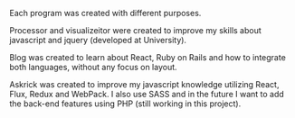 Each program was created with different purposes.

Processor and visualizeitor were created to improve my skills about javascript and jquery (developed at University).

Blog was created to learn about React, Ruby on Rails and how to integrate both languages, without any focus on layout.

Askrick was created to improve my javascript knowledge utilizing React, Flux, Redux and WebPack. I also use SASS and in the future I want to add the back-end features using PHP (still working in this project).